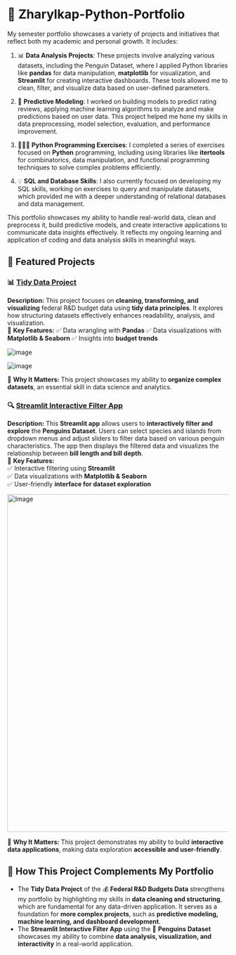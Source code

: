 # 💼 Zharylkap-Python-Portfolio
My semester portfolio showcases a variety of projects and initiatives that reflect both my academic and personal growth. It includes:

1. 📊 **Data Analysis Projects**: These projects involve analyzing various datasets, including the Penguin Dataset, where I applied Python libraries like **pandas** for data manipulation, **matplotlib** for visualization, and **Streamlit** for creating interactive dashboards. These tools allowed me to clean, filter, and visualize data based on user-defined parameters.

2. 🦾 **Predictive Modeling**: I worked on building models to predict rating reviews, applying machine learning algorithms to analyze and make predictions based on user data. This project helped me hone my skills in data preprocessing, model selection, evaluation, and performance improvement.

3. 👩🏻‍💻 **Python Programming Exercises**: I completed a series of exercises focused on **Python** programming, including using libraries like **itertools** for combinatorics, data manipulation, and functional programming techniques to solve complex problems efficiently.

4. 💡 **SQL and Database Skills**: I also currently focused on developing my SQL skills, working on exercises to query and manipulate datasets, which provided me with a deeper understanding of relational databases and data management.

This portfolio showcases my ability to handle real-world data, clean and preprocess it, build predictive models, and create interactive applications to communicate data insights effectively. It reflects my ongoing learning and application of coding and data analysis skills in meaningful ways.

## 📂 Featured Projects



### 📊 [Tidy Data Project](https://github.com/korkemzharylkap/Zharylkap-Python-Portfolio/tree/main/TidyData-Project)
**Description:** This project focuses on **cleaning, transforming, and visualizing** federal R&D budget data using **tidy data principles**. It explores how structuring datasets effectively enhances readability, analysis, and visualization.  
🔹 **Key Features:** 
✅ Data wrangling with **Pandas**
✅ Data visualizations with **Matplotlib & Seaborn**
✅ Insights into **budget trends**

![image](https://github.com/user-attachments/assets/9cf0ef6c-8926-4f5b-8599-35dcf9701fce)

![image](https://github.com/user-attachments/assets/ee9efb3e-171b-4015-a475-27ff0c20feea)

🔹 **Why It Matters:** This project showcases my ability to **organize complex datasets**, an essential skill in data science and analytics.  

### 🔍 [Streamlit Interactive Filter App](https://zharylkap-python-portfolio.streamlit.app/)
**Description:** This **Streamlit app** allows users to **interactively filter and explore** the **Penguins Dataset**. Users can select species and islands from dropdown menus and adjust sliders to filter data based on various penguin characteristics. The app then displays the filtered data and visualizes the relationship between **bill length and bill depth**.  
🔹 **Key Features:**  
✅ Interactive filtering using **Streamlit**  
✅ Data visualizations with **Matplotlib & Seaborn**  
✅ User-friendly **interface for dataset exploration**

<img width="769" alt="Image" src="https://github.com/user-attachments/assets/1ba2f085-67bb-4c81-b91d-8972c15c9037" />


🔹 **Why It Matters:** This project demonstrates my ability to build **interactive data applications**, making data exploration **accessible and user-friendly**.

## 🎯 How This Project Complements My Portfolio  
- The **Tidy Data Project** of the 💰 **Federal R&D Budgets Data** strengthens my portfolio by highlighting my skills in **data cleaning and structuring**, which are fundamental for any data-driven application. It serves as a foundation for **more complex projects**, such as **predictive modeling, machine learning, and dashboard development**.
- The **Streamlit Interactive Filter App** using the 🐧 **Penguins Dataset** showcases my ability to combine **data analysis, visualization, and interactivity** in a real-world application. 
